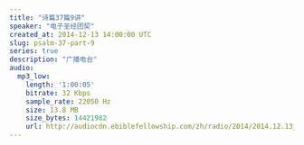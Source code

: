 ```yaml
---
title: "诗篇37篇9讲"
speaker: "电子圣经团契"
created_at: 2014-12-13 14:00:00 UTC
slug: psalm-37-part-9
series: true
description: "广播电台"
audio:
  mp3_low:
    length: '1:00:05'
    bitrate: 32 Kbps
    sample_rate: 22050 Hz
    size: 13.8 MB
    size_bytes: 14421982
    url: http://audiocdn.ebiblefellowship.com/zh/radio/2014/2014.12.13_EBF_-_Psalm_37_Part_9.mp3
---
```

